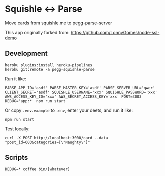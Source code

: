 # Squishle <-> Parse

Move cards from squishle.me to pegg-parse-server

This app originally forked from: https://github.com/LonnyGomes/node-ssl-demo

## Development

```
heroku plugins:install heroku-pipelines
heroku git:remote -a pegg-squishle-parse
```

Run it like:

```
PARSE_APP_ID='asdf' PARSE_MASTER_KEY='asdf' PARSE_SERVER_URL='qwer' CLIENT_SECRET='asdf' SQUISHLE_USERNAME='xxx' SQUISHLE_PASSWORD='xxx'  AWS_ACCESS_KEY_ID='xxx' AWS_SECRET_ACCESS_KEY='xxx' PORT=3003 DEBUG='app:*' npm run start
```

Or copy `.env.example` to `.env`, enter your deets, and run it like:

```
npm run start
```

Test locally:
```
curl -X POST http://localhost:3000/card --data "post_id=603&categories=[\"Naughty\"]"
```

## Scripts

```
DEBUG=* coffee bin/[whatever]
```
